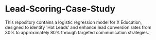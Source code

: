# Lead-Scoring-Case-Study
This repository contains a logistic regression model for X Education, designed to identify 'Hot Leads' and enhance lead conversion rates from 30% to approximately 80% through targeted communication strategies.
